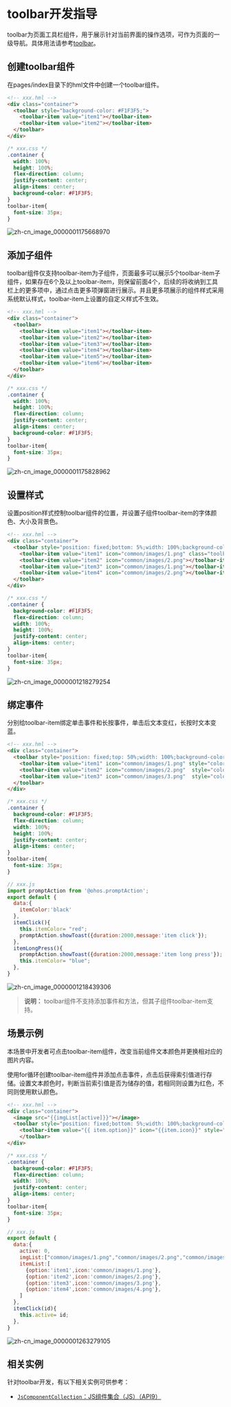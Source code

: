 # toolbar开发指导


toolbar为页面工具栏组件，用于展示针对当前界面的操作选项，可作为页面的一级导航。具体用法请参考[toolbar](../reference/apis-arkui/arkui-js/js-components-basic-toolbar.md)。


## 创建toolbar组件

在pages/index目录下的hml文件中创建一个toolbar组件。


```html
<!-- xxx.hml -->
<div class="container">
  <toolbar style="background-color: #F1F3F5;">
    <toolbar-item value="item1"></toolbar-item>
    <toolbar-item value="item2"></toolbar-item>
  </toolbar>
</div>
```


```css
/* xxx.css */
.container {
  width: 100%;
  height: 100%; 
  flex-direction: column;
  justify-content: center;
  align-items: center;
  background-color: #F1F3F5;
}
toolbar-item{
  font-size: 35px;
}
```

![zh-cn_image_0000001175668970](figures/zh-cn_image_0000001175668970.gif)


## 添加子组件

  toolbar组件仅支持toolbar-item为子组件，页面最多可以展示5个toolbar-item子组件，如果存在6个及以上toolbar-item，则保留前面4个，后续的将收纳到工具栏上的更多项中，通过点击更多项弹窗进行展示。并且更多项展示的组件样式采用系统默认样式，toolbar-item上设置的自定义样式不生效。

```html
<!-- xxx.hml -->
<div class="container">
  <toolbar>
    <toolbar-item value="item1"></toolbar-item>    
    <toolbar-item value="item2"></toolbar-item>    
    <toolbar-item value="item3"></toolbar-item>    
    <toolbar-item value="item4"></toolbar-item>    
    <toolbar-item value="item5"></toolbar-item>    
    <toolbar-item value="item6"></toolbar-item>
  </toolbar>
</div>
```


```css
/* xxx.css */
.container {
  width: 100%;
  height: 100%; 
  flex-direction: column;
  justify-content: center;
  align-items: center;
  background-color: #F1F3F5;
}
toolbar-item{
  font-size: 35px;
}
```

![zh-cn_image_0000001175828962](figures/zh-cn_image_0000001175828962.gif)


## 设置样式

设置position样式控制toolbar组件的位置，并设置子组件toolbar-item的字体颜色、大小及背景色。



```html
<!-- xxx.hml -->
<div class="container">
  <toolbar style="position: fixed;bottom: 5%;width: 100%;background-color: #F1F3F5;">
    <toolbar-item value="item1" icon="common/images/1.png" class="toolbarActive"></toolbar-item>
    <toolbar-item value="item2" icon="common/images/2.png"></toolbar-item>
    <toolbar-item value="item3" icon="common/images/1.png"></toolbar-item>
    <toolbar-item value="item4" icon="common/images/2.png"></toolbar-item>
  </toolbar>
</div>
```



```css
/* xxx.css */
.container {
  background-color: #F1F3F5;
  flex-direction: column;
  width: 100%;
  height: 100%; 
  justify-content: center;
  align-items: center;
}
toolbar-item{
  font-size: 35px;
}
```


![zh-cn_image_0000001218279254](figures/zh-cn_image_0000001218279254.png)


## 绑定事件

分别给toolbar-item绑定单击事件和长按事件，单击后文本变红，长按时文本变蓝。


```html
<!-- xxx.hml -->
<div class="container">
  <toolbar style="position: fixed;top: 50%;width: 100%;background-color: #F1F3F5;">
    <toolbar-item value="item1" icon="common/images/1.png" style="color: {{itemColor}};" onclick="itemClick"></toolbar-item>
    <toolbar-item value="item2" icon="common/images/2.png"  style="color: {{itemColor}}"></toolbar-item>
    <toolbar-item value="item3" icon="common/images/3.png"  style="color: {{itemColor}}" onlongpress="itemLongPress"></toolbar-item>
  </toolbar>
</div>
```


```css
/* xxx.css */
.container {
  background-color: #F1F3F5;   
  flex-direction: column;
  width: 100%;
  height: 100%; 
  justify-content: center;
  align-items: center;
}
toolbar-item{
  font-size: 35px;
}
```


```js
// xxx.js
import promptAction from '@ohos.promptAction';
export default {
  data:{
    itemColor:'black'
  },
  itemClick(){
    this.itemColor= "red";
    promptAction.showToast({duration:2000,message:'item click'});
  },
  itemLongPress(){
    promptAction.showToast({duration:2000,message:'item long press'});
    this.itemColor= "blue";
  },
}
```

![zh-cn_image_0000001218439306](figures/zh-cn_image_0000001218439306.gif)

> **说明：**
> toolbar组件不支持添加事件和方法，但其子组件toolbar-item支持。


## 场景示例

本场景中开发者可点击toolbar-item组件，改变当前组件文本颜色并更换相对应的图片内容。

  使用for循环创建toolbar-item组件并添加点击事件，点击后获得索引值进行存储。设置文本颜色时，判断当前索引值是否为储存的值，若相同则设置为红色，不同则使用默认颜色。

```html
<!-- xxx.hml -->
<div class="container">
  <image src="{{imgList[active]}}"></image>
  <toolbar style="position: fixed;bottom: 5%;width: 100%;background-color: #F1F3F5;">
    <toolbar-item value="{{ item.option}}" icon="{{item.icon}}" style="color: {{active == $idx?'red':'black'}};background-color: {{active== $idx?'#dbe7f1':'#F1F3F5'}};" for="{{item in itemList}}" onclick="itemClick({{$idx}})"></toolbar-item>
    </toolbar>
</div>
```


```css
/* xxx.css */
.container {
  background-color: #F1F3F5;   
  flex-direction: column;
  width: 100%;
  justify-content: center;
  align-items: center;
}
toolbar-item{
  font-size: 35px;
}
```


```js
// xxx.js
export default {
  data:{
    active: 0,
    imgList:["common/images/1.png","common/images/2.png","common/images/3.png","common/images/4.png"],
    itemList:[
      {option:'item1',icon:'common/images/1.png'},
      {option:'item2',icon:'common/images/2.png'},
      {option:'item3',icon:'common/images/3.png'},
      {option:'item4',icon:'common/images/4.png'},
    ]
  },
  itemClick(id){
    this.active= id;
  },
}
```

![zh-cn_image_0000001263279105](figures/zh-cn_image_0000001263279105.gif)


## 相关实例

针对toolbar开发，有以下相关实例可供参考：

- [`JsComponentCollection`：JS组件集合（JS）（API9）](https://gitee.com/openharmony/applications_app_samples/tree/OpenHarmony-5.0-Beta1/code/UI/JsComponentCollection/JsComponentCollection)
